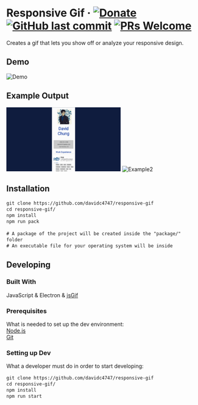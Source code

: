 # Responsive Gif &middot; [![Donate](https://img.shields.io/badge/Donate-PayPal-green.svg)](https://www.paypal.me/davidc4747) [![GitHub last commit](https://img.shields.io/github/last-commit/davidc4747/responsive-gif.svg)](https://github.com/davidc4747/responsive-gif) [![PRs Welcome](https://img.shields.io/badge/PRs-welcome-brightgreen.svg)](https://github.com/davidc4747/responsive-gif/pulls)


Creates a gif that lets you show off or analyze your responsive design.


## Demo

<!-- ![Demo](demos/demo2.gif) -->
<img src="demos/demo3_1.gif" alt="Demo" width="700">

## Example Output

<img src="demos/ex1.gif" alt="Example1" width="300">
<img src="demos/ex2.gif" alt="Example2" width="300">  


## Installation

```shell
git clone https://github.com/davidc4747/responsive-gif
cd responsive-gif/
npm install
npm run pack

# A package of the project will be created inside the "package/" folder
# An executable file for your operating system will be inside

```

## Developing

### Built With
JavaScript & Electron & [jsGif](https://github.com/antimatter15/jsgif)

### Prerequisites
What is needed to set up the dev environment:  
[Node.js](https://nodejs.org/en/)  
[Git](https://git-scm.com/)

### Setting up Dev

What a developer must do in order to start developing:

```shell
git clone https://github.com/davidc4747/responsive-gif
cd responsive-gif/
npm install
npm run start
```
